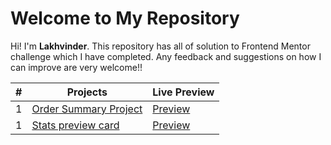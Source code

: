 # Welcome to My Repository

Hi! I'm   **Lakhvinder**. This repository has all of solution to Frontend Mentor challenge which I have completed. Any feedback and suggestions on how I can improve are very welcome!!



|#| Projects  |Live Preview |
|--|--|-- |
|  1|[Order Summary Project](https://github.com/Ls6375/Frontend-Projects_Frontend-Mentor/tree/main/Order%20Summary%20Project)  | [Preview](https://ls6375.github.io/Frontend-Projects_Frontend-Mentor/Order%20Summary%20Project/)|
|  1|[Stats preview card](https://www.frontendmentor.io/solutions/stats-preview-card-GgyTITMIL)  | [Preview](https://ls6375.github.io/Frontend-Projects_Frontend-Mentor/stats-preview-card-component-main/)|
 